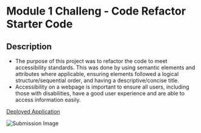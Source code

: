 # Module 1 Challeng - Code Refactor Starter Code

## Description

- The purpose of this project was to refactor the code to meet accessibility standards. This was done by using semantic elements and attributes where applicable, ensuring elements followed a logical structure/sequential order, and having a descriptive/concise title.
- Accessibility on a webpage is important to ensure all users, including those with disabilities, have a good user experience and are able to access  information easily. 

[Deployed Application](placeholder)

![Submission Image](./Develop/Assets/Images/placeholder)
